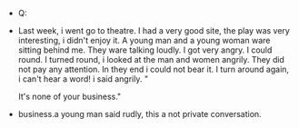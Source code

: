 - Q:
- Last week, i went go to theatre. I had a very good site, the play was very interesting,  i didn't enjoy it. A young man and a young woman ware sitting behind me. They ware talking loudly. I got very angry. I could round. I turned round, i looked at the man and women angrily. They did  not pay any attention. In they end i could not bear it. I turn around again, i can't hear a word!  i said angrily. "
  
  It's none of your business."
- business.a young man said rudly, this a not private conversation.